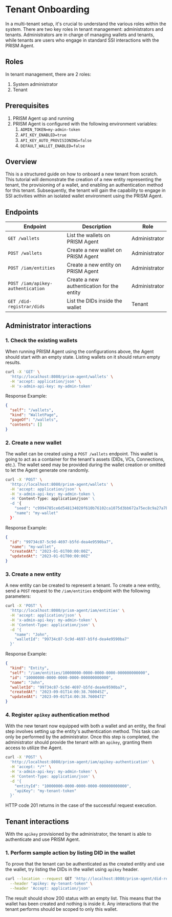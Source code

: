 # Tenant Onboarding

In a multi-tenant setup, it's crucial to understand the various roles within the system.
There are two key roles in tenant management: administrators and tenants.
Administrators are in charge of managing wallets and tenants,
while tenants are users who engage in standard SSI interactions with the PRISM Agent.

## Roles

In tenant management, there are 2 roles:

1. System administrator
2. Tenant

## Prerequisites

1. PRISM Agent up and running
2. PRISM Agent is configured with the following environment variables:
   1. `ADMIN_TOKEN=my-admin-token`
   2. `API_KEY_ENABLED=true`
   3. `API_KEY_AUTO_PROVISIONING=false`
   4. `DEFAULT_WALLET_ENABLED=false`

## Overview

This is a structured guide on how to onboard a new tenant from scratch.
This tutorial will demonstrate the creation of a new entity representing the tenant,
the provisioning of a wallet, and enabling an authentication method for this tenant.
Subsequently, the tenant will gain the capability to engage in SSI activities within an
isolated wallet environment using the PRISM Agent.

## Endpoints

| Endpoint | Description | Role |
|-|-|-|
| `GET /wallets` | List the wallets on PRISM Agent | Administrator |
| `POST /wallets` | Create a new wallet on PRISM Agent | Administrator |
| `POST /iam/entities` | Create a new entity on PRISM Agent | Administrator |
| `POST /iam/apikey-authentication` | Create a new authentication for the entity | Administrator |
| `GET /did-registrar/dids` | List the DIDs inside the wallet | Tenant |

## Administrator interactions

### 1. Check the existing wallets

When running PRISM Agent using the configurations above, the Agent should start with an empty state.
Listing wallets on it should return empty results.

```bash
curl -X 'GET' \
  'http://localhost:8080/prism-agent/wallets' \
  -H 'accept: application/json' \
  -H 'x-admin-api-key: my-admin-token'
```

Response Example:

```json
{
  "self": "/wallets",
  "kind": "WalletPage",
  "pageOf": "/wallets",
  "contents": []
}
```

### 2. Create a new wallet

The wallet can be created using a `POST /wallets` endpoint.
This wallet is going to act as a container for the tenant's assets (DIDs, VCs, Connections, etc.).
The wallet seed may be provided during the wallet creation or omitted to let the Agent generate one randomly.


```bash
curl -X 'POST' \
  'http://localhost:8080/prism-agent/wallets' \
  -H 'accept: application/json' \
  -H 'x-admin-api-key: my-admin-token \
  -H 'Content-Type: application/json' \
  -d '{
    "seed": "c9994785ce6d548134020f610b76102ca1075d3bb672a75ec8c9a27a7b8607e3b9b384e43b77bb08f8d5159651ae38b98573f7ecc79f2d7e1f1cc371ce60cf8a",
    "name": "my-wallet"
  }'
```

Response Example:

```json
{
  "id": "99734c87-5c9d-4697-b5fd-dea4e9590ba7",
  "name": "my-wallet",
  "createdAt": "2023-01-01T00:00:00Z",
  "updatedAt": "2023-01-01T00:00:00Z"
}
```

### 3. Create a new entity

A new entity can be created to represent a tenant.
To create a new entity, send a `POST` request to the `/iam/entities` endpoint with the following parameters:

```bash
curl -X 'POST' \
  'http://localhost:8080/prism-agent/iam/entities' \
  -H 'accept: application/json' \
  -H 'x-admin-api-key: my-admin-token' \
  -H 'Content-Type: application/json' \
  -d '{
    "name": "John",
    "walletId": "99734c87-5c9d-4697-b5fd-dea4e9590ba7"
  }'
```

Response Example:

```json
{
  "kind": "Entity",
  "self": "/iam/entities/10000000-0000-0000-0000-000000000000",
  "id": "10000000-0000-0000-0000-000000000000",
  "name": "John",
  "walletId": "99734c87-5c9d-4697-b5fd-dea4e9590ba7",
  "createdAt": "2023-09-01T14:00:38.760045Z",
  "updatedAt": "2023-09-01T14:00:38.760047Z"
}
```

### 4. Register `apikey` authentication method

With the new tenant now equipped with both a wallet and an entity,
the final step involves setting up the entity's authentication method.
This task can only be performed by the administrator.
Once this step is completed, the administrator should provide the tenant with an `apikey`, granting them access to utilize the Agent.

```bash
curl -X 'POST' \
  'http://localhost:8080/prism-agent/iam/apikey-authentication' \
  -H 'accept: */*' \
  -H 'x-admin-api-key: my-admin-token' \
  -H 'Content-Type: application/json' \
  -d '{
    "entityId": "10000000-0000-0000-0000-000000000000",
    "apiKey": "my-tenant-token"
  }'
```

HTTP code 201 returns in the case of the successful request execution.

## Tenant interactions

With the `apikey` provisioned by the administrator, the tenant is able to authenticate and use PRISM Agent.

### 1. Perform sample action by listing DID in the wallet

To prove that the tenant can be authenticated as the created entity and use the wallet,
try listing the DIDs in the wallet using `apikey` header.

```bash
curl --location --request GET 'http://localhost:8080/prism-agent/did-registrar/dids' \
  --header "apikey: my-tenant-token" \
  --header 'Accept: application/json'
```

The result should show 200 status with an empty list.
This means that the wallet has been created and nothing is inside it.
Any interactions that the tenant performs should be scoped to only this wallet.
